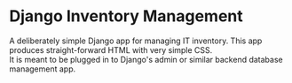 # Django Inventory Management
A deliberately simple Django app for managing IT inventory. This app produces straight-forward HTML with very simple CSS.  
It is meant to be plugged in to Django's admin or similar backend database management app.
